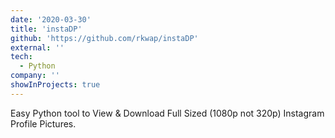 ```yaml
---
date: '2020-03-30'
title: 'instaDP'
github: 'https://github.com/rkwap/instaDP'
external: ''
tech:
  - Python
company: ''
showInProjects: true
---
```


Easy Python tool to View & Download Full Sized (1080p not 320p) Instagram Profile Pictures.
